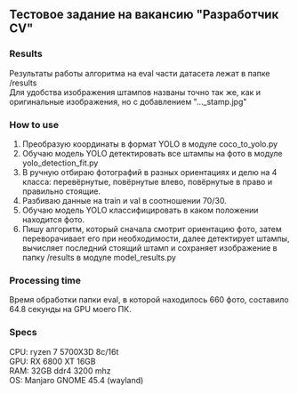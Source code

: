 ## Тестовое задание на вакансию "Разработчик CV"

### Results
Результаты работы алгоритма на eval части датасета лежат в папке /results  
Для удобства изображения штампов названы точно так же, как и оригинальные изображения, но с добавлением "..._stamp.jpg"

### How to use
1. Преобразую координаты в формат YOLO в модуле coco_to_yolo.py
2. Обучаю модель YOLO детектировать все штампы на фото в модуле yolo_detection_fit.py
3. В ручную отбираю фотографий в разных ориентациях и делю на 4 класса: перевёрнутые, повёрнутые влево, повёрнутые в право и правильно стоящие.
4. Разбиваю данные на train и val в соотношении 70/30.
5. Обучаю модель YOLO классифицировать в каком положении находится фото.
6. Пишу алгоритм, который сначала смотрит ориентацию фото, затем переворачивает его при необходимости, далее детектирует штампы,
вычисляет последний стоящий штамп и сохраняет изображение в папку /results в модуле model_results.py

### Processing time
Время обработки папки eval, в которой находилось 660 фото, составило 64.8 секунды на GPU моего ПК.

### Specs
CPU: ryzen 7 5700X3D 8c/16t  
GPU: RX 6800 XT 16GB  
RAM: 32GB ddr4 3200 mhz  
OS: Manjaro GNOME 45.4 (wayland)  